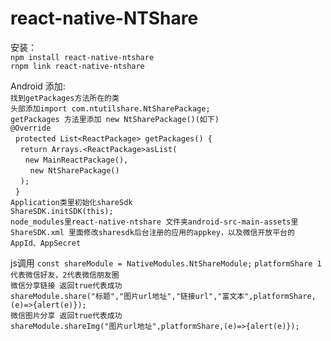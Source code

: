 # react-native-NTShare
安装：  
  `npm install react-native-ntshare`  
  `rnpm link react-native-ntshare`  
 
Android 添加:  
  `找到getPackages方法所在的类`    
  `头部添加import com.ntutilshare.NtSharePackage;`   
  `getPackages 方法里添加 new NtSharePackage()(如下)`  
  `@Override`   
    `protected List<ReactPackage> getPackages() {`  
      `return Arrays.<ReactPackage>asList(`  
         `new MainReactPackage(),`  
         `new NtSharePackage()`  
      `);`  
    `}`  
    `Application类里初始化shareSdk`  
    `ShareSDK.initSDK(this);`  
    `node_modules里react-native-ntshare 文件夹android-src-main-assets里 ShareSDK.xml 里面修改sharesdk后台注册的应用的appkey，以及微信开放平台的    AppId、AppSecret`  
    
js调用
  `const shareModule = NativeModules.NtShareModule;` 
  `platformShare 1代表微信好友，2代表微信朋友圈`  
  `微信分享链接 返回true代表成功`  
  `shareModule.share("标题","图片url地址","链接url","富文本",platformShare,(e)=>{alert(e)});`  
  `微信图片分享 返回true代表成功`  
  `shareModule.shareImg("图片url地址",platformShare,(e)=>{alert(e)});`
